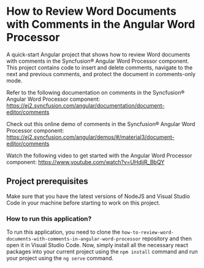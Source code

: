 # How to Review Word Documents with Comments in the Angular Word Processor

A quick-start Angular project that shows how to review Word documents with comments in the Syncfusion&reg; Angular Word Processor component. This project contains code to insert and delete comments, navigate to the next and previous comments, and protect the document in comments-only mode.

Refer to the following documentation on comments in the Syncfusion&reg; Angular Word Processor component: 
https://ej2.syncfusion.com/angular/documentation/document-editor/comments 

Check out this online demo of comments in the Syncfusion&reg; Angular Word Processor component:
https://ej2.syncfusion.com/angular/demos/#/material3/document-editor/comments 

Watch the following video to get started with the Angular Word Processor component:
https://www.youtube.com/watch?v=UHdjjR_BbQY  

## Project prerequisites

Make sure that you have the latest versions of NodeJS and Visual Studio Code in your machine before starting to work on this project.

### How to run this application?

To run this application, you need to clone the `how-to-review-word-documents-with-comments-in-angular-word-processor` repository and then open it in Visual Studio Code. Now, simply install all the necessary react packages into your current project using the `npm install` command and run your project using the `ng serve` command.
